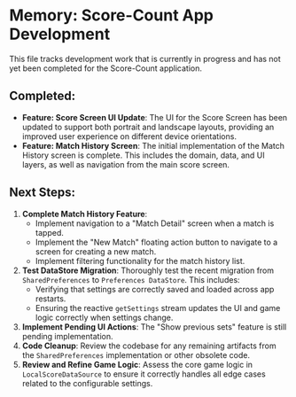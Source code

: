# Memory: Score-Count App Development

This file tracks development work that is currently in progress and has not yet been completed for the Score-Count application.

## Completed:

*   **Feature: Score Screen UI Update**: The UI for the Score Screen has been updated to support both portrait and landscape layouts, providing an improved user experience on different device orientations.
*   **Feature: Match History Screen**: The initial implementation of the Match History screen is complete. This includes the domain, data, and UI layers, as well as navigation from the main score screen.

## Next Steps:

1.  **Complete Match History Feature**:
    *   Implement navigation to a "Match Detail" screen when a match is tapped.
    *   Implement the "New Match" floating action button to navigate to a screen for creating a new match.
    *   Implement filtering functionality for the match history list.
2.  **Test DataStore Migration**: Thoroughly test the recent migration from `SharedPreferences` to `Preferences DataStore`. This includes:
    *   Verifying that settings are correctly saved and loaded across app restarts.
    *   Ensuring the reactive `getSettings` stream updates the UI and game logic correctly when settings change.
3.  **Implement Pending UI Actions**: The "Show previous sets" feature is still pending implementation.
4.  **Code Cleanup**: Review the codebase for any remaining artifacts from the `SharedPreferences` implementation or other obsolete code.
5.  **Review and Refine Game Logic**: Assess the core game logic in `LocalScoreDataSource` to ensure it correctly handles all edge cases related to the configurable settings.
